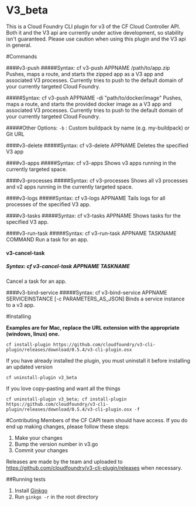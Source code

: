 # V3_beta

This is a Cloud Foundry CLI plugin for v3 of the CF Cloud Controller API. Both it and the V3 api are currently under active development, so stability isn't guaranteed. Please use caution when using this plugin and the V3 api in general.

#Commands

####v3-push
#####Syntax: cf v3-push APPNAME /path/to/app.zip
Pushes, maps a route, and starts the zipped app as a V3 app and associated V3 processes. Currently tries to push to the default domain of your currently targeted Cloud Foundry.

#####Syntax: cf v3-push APPNAME -di "path/to/docker/image"
Pushes, maps a route, and starts the provided docker image as a V3 app and associated V3 processes. Currently tries to push to the default domain of your currently targeted Cloud Foundry.

#####Other Options:
`-b` : Custom buildpack by name (e.g. my-buildpack) or Git URL

####v3-delete
#####Syntax: cf v3-delete APPNAME
Deletes the specified V3 app

####v3-apps
#####Syntax: cf v3-apps
Shows v3 apps running in the currently targeted space.

####v3-processes
#####Syntax: cf v3-processes
Shows all v3 processes and v2 apps running in the currently targeted space.

####v3-logs
#####Syntax: cf v3-logs APPNAME
Tails logs for all processes of the specified V3 app.

####v3-tasks
#####Syntax: cf v3-tasks APPNAME
Shows tasks for the specified V3 app.

####v3-run-task
#####Syntax: cf v3-run-task APPNAME TASKNAME COMMAND
Run a task for an app.

#### v3-cancel-task
##### Syntax: cf v3-cancel-task APPNAME TASKNAME
Cancel a task for an app.

####v3-bind-service
#####Syntax: cf v3-bind-service APPNAME SERVICEINSTANCE [-c PARAMETERS_AS_JSON]
Binds a service instance to a v3 app.

#Installing

**Examples are for Mac, replace the URL extension with the appropriate (windows, linux) one.**

```
cf install-plugin https://github.com/cloudfoundry/v3-cli-plugin/releases/download/0.5.4/v3-cli-plugin.osx
```

If you have already installed the plugin, you must uninstall it before installing an updated version

```
cf uninstall-plugin v3_beta
```

If you love copy-pasting and want all the things

```
cf uninstall-plugin v3_beta; cf install-plugin https://github.com/cloudfoundry/v3-cli-plugin/releases/download/0.5.4/v3-cli-plugin.osx -f
```

#Contributing
Members of the CF CAPI team should have access. If you do end up making changes, please follow these steps:

1. Make your changes
1. Bump the version number in v3.go
1. Commit your changes

Releases are made by the team and uploaded to https://github.com/cloudfoundry/v3-cli-plugin/releases when necessary.

##Running tests

1. Install [Ginkgo](https://github.com/onsi/ginkgo)
1. Run `ginkgo -r` in the root directory
